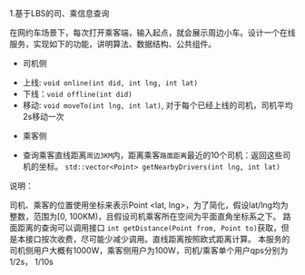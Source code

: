 1.基于LBS的司、乘信息查询

在网约车场景下，每次打开乘客端，输入起点，就会展示周边小车。设计一个在线服务，实现如下的功能，讲明算法、数据结构、公共组件。

* 司机侧

- 上线: `void online(int did, int lng, int lat)`
- 下线：`void offline(int did)`
- 移动: `void moveTo(int lng, int lat)`, 对于每个已经上线的司机，司机平均2s移动一次


* 乘客侧

- 查询乘客直线距离`周边3KM`内，距离乘客`路面距离`最近的10个司机：返回这些司机的坐标。 `std::vector<Point> getNearbyDrivers(int lng, int lat)`


说明：

司机、乘客的位置使用坐标来表示Point <lat, lng>，为了简化，假设lat/lng均为整数，范围为[0, 100KM)，且假设司机乘客所在空间为平面直角坐标系之下。
路面距离的查询可以调用接口 `int getDistance(Point from, Point to)`获取，但是本接口按次收费，尽可能少减少调用。直线距离按照欧式距离计算。
本服务的司机侧用户大概有1000W，乘客侧用户为100W，司机/乘客单个用户qps分别为1/2s， 1/10s

